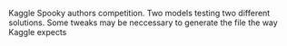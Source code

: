 Kaggle Spooky authors competition. Two models testing two different solutions. Some tweaks may be neccessary to generate the file the way Kaggle expects
